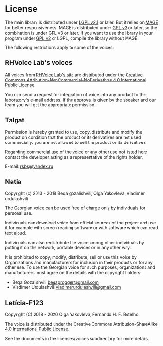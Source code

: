 # License

The main library is distributed under [LGPL v2.1](https://www.gnu.org/licenses/lgpl-2.1.html) or later. But it
relies on [MAGE](https://github.com/numediart/mage) for better responsiveness. MAGE is distributed under
[GPL v3](https://www.gnu.org/licenses/gpl-3.0.html) or later, so the combination is under GPL v3 or later. If you
want to use the library in your program under [GPL v2](https://www.gnu.org/licenses/gpl-2.0.html) or LGPL, compile the library without MAGE.

The following restrictions apply to some of the voices:

## RHVoice Lab's voices

All voices from [RHVoice Lab's site](https://rhvoice.su/voices/) are distributed under the [Creative Commons Attribution-NonCommercial-NoDerivatives 4.0 International Public License](https://creativecommons.org/licenses/by-nc-nd/4.0/)

You can send a request for integration of voice into any product to the laboratory's [e-mail address](mailto:rhvoice@tiflo.org). If the approval is given by the speaker and our team you will get the appropriate permission.

## Talgat

Permission is hereby granted to use, copy, distribute and modify the
product on condition that the product or its derivatives are not used
commercially: you are not allowed to sell the product or its
derivatives.

Regarding commercial use of the voice or any other use not listed here
contact the developer acting as a representative of the rights holder.

E-mail: rsbs@yandex.ru

## Natia

Copyright (c) 2013 - 2018 Beqa gozalishvili, Olga Yakovleva, Vladimer urdulashvili

The Georgian voice can be used free of charge only by individuals for
personal use.

Individuals can download  voice from official sources of
the project and use it for example with screen reading software or
with software which can read text aloud.

Individuals can also redistribute the voice among other individuals by
putting it on the network, portable devices or in any other way.

It is prohibited to copy, modify, distribute, sell or use this voice
by Organizations and manufacturers for inclusion in their products or
for any other use.
To use the Georgian voice for such purposes, organizations and manufacturers must agree on the details with the copyright holders:

* Beqa Gozalishvili <beqaprogger@gmail.com>
* Vladimer Urdulashvili <vladimerurdulashvili@gmail.com>

## Letícia-F123

Copyright (C) 2018 - 2020  Olga Yakovleva, Fernando H. F. Botelho

The voice is distributed under the [Creative Commons Attribution-ShareAlike 4.0 International Public License](https://creativecommons.org/licenses/by-sa/4.0/).

See the documents in the licenses/voices subdirectory for more details.
